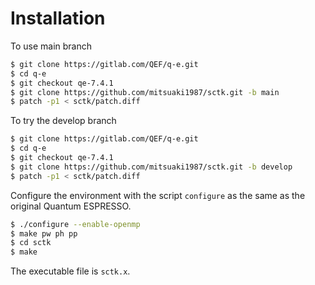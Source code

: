 # Installation

To use main branch

``` bash
$ git clone https://gitlab.com/QEF/q-e.git
$ cd q-e
$ git checkout qe-7.4.1
$ git clone https://github.com/mitsuaki1987/sctk.git -b main
$ patch -p1 < sctk/patch.diff
```

To try the develop branch 

``` bash
$ git clone https://gitlab.com/QEF/q-e.git
$ cd q-e
$ git checkout qe-7.4.1
$ git clone https://github.com/mitsuaki1987/sctk.git -b develop
$ patch -p1 < sctk/patch.diff
```

Configure the environment with the script `configure`
as the same as the original Quantum ESPRESSO.
               
``` bash
$ ./configure --enable-openmp
$ make pw ph pp
$ cd sctk
$ make
```

The executable file is `sctk.x`.

